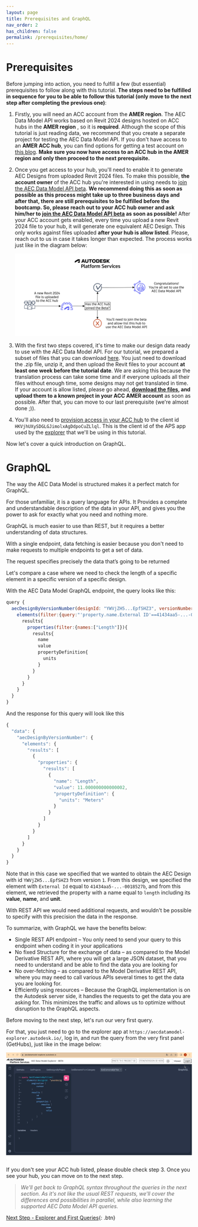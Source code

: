 ```yaml
---
layout: page
title: Prerequisites and GraphQL
nav_order: 2
has_children: false
permalink: /prerequisites/home/
---
```


# Prerequisites

Before jumping into action, you need to fulfill a few (but essential) prerequisites to follow along with this tutorial. **The steps need to be fulfilled in sequence for you to be able to follow this tutorial (only move to the next step after completing the previous one)**:

1. Firstly, you will need an ACC account from the **AMER region**. The AEC Data Model API works based on Revit 2024 designs hosted on ACC hubs in the **AMER region** , so it is **required**. Although the scope of this tutorial is just reading data, we recommend that you create a separate project for testing the AEC Data Model API. If you don't have access to an **AMER ACC hub**, you can find options for getting a test account on [this blog](https://fieldofviewblog.wordpress.com/2017/08/31/bim-360-acc-account-for-development/). **Make sure you now have access to an ACC hub in the AMER region and only then proceed to the next prerequisite.**

2. Once you get access to your hub, you'll need to enable it to generate AEC Designs from uploaded Revit 2024 files. To make this possible, **the account owner** of the ACC hub you're interested in using needs to [join the AEC Data Model API beta](https://feedback.autodesk.com/key/AECDataModelPublicBeta). **We recommend doing this as soon as possible as this process might take up to three business days and after that, there are still prerequisites to be fulfilled before the bootcamp. So, please reach out to your ACC hub owner and ask him/her to [join the AEC Data Model API beta](https://feedback.autodesk.com/key/AECDataModelPublicBeta) as soon as possible!** After your ACC account gets enabled, every time you upload a new Revit 2024 file to your hub, it will generate one equivalent AEC Design. This only works against files uploaded **after your hub is allow listed**. Please, reach out to us in case it takes longer than expected. The process works just like in the diagram below:

   ![translation diagram](../assets/images/translationdiagram.png)

3. With the first two steps covered, it's time to make our design data ready to use with the AEC Data Model API. For our tutorial, we prepared a subset of files that you can download [here](https://acc.autodesk.com/docs/share/projects/ddcecd34-68b7-41af-ad65-2ce571186c6c/files?shareId=f9b940e2-12b2-4617-9a87-630451008498). You just need to download the .zip file, unzip it, and then upload the Revit files to your account **at least one week before the tutorial date**. We are asking this because the translation process can take some time and if everyone uploads all their files without enough time, some designs may not get translated in time. If your account is allow listed, please go ahead, **[download the files](https://acc.autodesk.com/docs/share/projects/ddcecd34-68b7-41af-ad65-2ce571186c6c/files?shareId=f9b940e2-12b2-4617-9a87-630451008498), and upload them to a known project in your ACC AMER account** as soon as possible. After that, you can move to our last prerequisite (we're almost done ;)).

4. You'll also need to [provision access in your ACC hub](https://tutorials.autodesk.io/?check_logged_in=1#provision-access-in-other-products) to the client id `HKVjhUXySDGLGJimolxAgDdpoCuZLlql`. This is the client id of the APS app used by the [explorer](https://aecdatamodel-explorer.autodesk.io/) that we'll be using in this tutorial.

Now let's cover a quick introduction on GraphQL.

# GraphQL

The way the AEC Data Model is structured makes it a perfect match for GraphQL.

For those unfamiliar, it is a query language for APIs.
It Provides a complete and understandable description of the data in your API, and gives you the power to ask for exactly what you need and nothing more.

GraphQL is much easier to use than REST, but it requires a better understanding of data structures​.

With a single endpoint, data fetching is easier because you don't need to make requests to multiple endpoints to get a set of data.

The request specifies precisely the data that’s going to be returned

Let's compare a case where we need to check the length of a specific element in a specific version of a specific design.

With the AEC Data Model GraphQL endpoint, the query looks like this:

```js
query {
  aecDesignByVersionNumber(designId: "YWVjZH5...EpfSHZ3", versionNumber:1) {
    elements(filter:{query:"'property.name.External ID'==41434aa5-...-0018527b"}){
      results{
        properties(filter:{names:["Length"]}){
          results{
            name
            value
            propertyDefinition{
              units
            }
          }
        }
      }
    }
  }
}
```

And the response for this query will look like this

```js
{
  "data": {
    "aecDesignByVersionNumber": {
      "elements": {
        "results": [
          {
            "properties": {
              "results": [
                {
                  "name": "Length",
                  "value": 11.000000000000002,
                  "propertyDefinition": {
                    "units": "Meters"
                  }
                }
              ]
            }
          }
        ]
      }
    }
  }
}
```

Note that in this case we specified that we wanted to obtain the AEC Design with id `YWVjZH5...EpfSHZ3` from version `1`.
From this design, we specified the element with `External Id` equal to `41434aa5-...-0018527b`, and from this element, we retrieved the property with a name equal to `length` including its **value**, **name**, and **unit**.

With REST API we would need additional requests, and wouldn't be possible to specify with this precision the data in the response.

To summarize, with GraphQL we have the benefits below:

- Single REST API endpoint – You only need to send your query to this endpoint when coding it in your applications
- No fixed Structure for the exchange of data – as compared to the Model Derivative REST API, where you will get a large JSON dataset, that you need to understand and be able to find the data you are looking for
- No over-fetching – as compared to the Model Derivative REST API, where you may need to call various APIs several times to get the data you are looking for.
- Efficiently using resources – Because the GraphQL implementation is on the Autodesk server side, it handles the requests to get the data you are asking for. This minimizes the traffic and allows us to optimize without disruption to the GraphQL aspects.

Before moving to the next step, let's run our very first query.

For that, you just need to go to the explorer app at `https://aecdatamodel-explorer.autodesk.io/`, log in, and run the query from the very first panel (GetHubs), just like in the image below:

![First Query](../assets/images/firstquery.gif)

If you don't see your ACC hub listed, please double check step 3.
Once you see your hub, you can move on to the next step.

> _We'll get back to GraphQL syntax throughout the queries in the next section. As it's not like the usual REST requests, we'll cover the differences and possibilities in parallel, while also learning the supported AEC Data Model API queries._

[Next Step - Explorer and First Queries](../../explorer/home/){: .btn}
